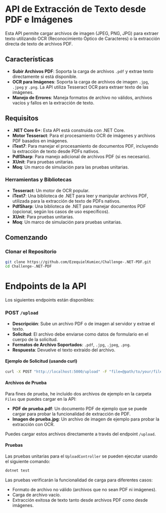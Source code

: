
# API de Extracción de Texto desde PDF e Imágenes

Esta API permite cargar archivos de imagen (JPEG, PNG, JPG) para extraer texto utilizando OCR (Reconocimiento Óptico de Caracteres) o la extracción directa de texto de archivos PDF.

## Características

- **Subir Archivos PDF**: Soporta la carga de archivos `.pdf` y extrae texto directamente si está disponible.
- **OCR para Imágenes**: Soporta la carga de archivos de imagen `.jpg`, `.jpeg` y `.png`. La API utiliza Tesseract OCR para extraer texto de las imágenes.
- **Manejo de Errores**: Maneja formatos de archivo no válidos, archivos vacíos y fallos en la extracción de texto.

## Requisitos

- **.NET Core 6+**: Esta API está construida con .NET Core.
- **Motor Tesseract**: Para el procesamiento OCR de imágenes y archivos PDF basados en imágenes.
- **iText7**: Para manejar el procesamiento de documentos PDF, incluyendo la extracción de texto desde PDFs nativos.
- **PdfSharp**: Para manejo adicional de archivos PDF (si es necesario).
- **XUnit**: Para pruebas unitarias.
- **Moq**: Un marco de simulación para las pruebas unitarias.

### Herramientas y Bibliotecas

- **Tesseract**: Un motor de OCR popular.
- **iText7**: Una biblioteca de .NET para leer y manipular archivos PDF, utilizada para la extracción de texto de PDFs nativos.
- **PdfSharp**: Una biblioteca de .NET para manejar documentos PDF (opcional, según los casos de uso específicos).
- **XUnit**: Para pruebas unitarias.
- **Moq**: Un marco de simulación para pruebas unitarias.

## Comenzando

### Clonar el Repositorio

```bash
git clone https://github.com/EzequielKumiec/Challenge-.NET-PDF.git
cd Challenge-.NET-PDF
```

# Endpoints de la API

Los siguientes endpoints están disponibles:

### POST `/upload`

- **Descripción**: Sube un archivo PDF o de imagen al servidor y extrae el texto.
- **Solicitud**: El archivo debe enviarse como datos de formulario en el cuerpo de la solicitud.
- **Formatos de Archivo Soportados**: `.pdf`, `.jpg`, `.jpeg`, `.png`.
- **Respuesta**: Devuelve el texto extraído del archivo.

#### Ejemplo de Solicitud (usando curl)

```bash
curl -X POST "http://localhost:5000/upload" -F "file=@path/to/your/file.pdf"
```

#### Archivos de Prueba

Para fines de prueba, he incluido dos archivos de ejemplo en la carpeta `Files` que puedes cargar en la API:

- **PDF de prueba.pdf**: Un documento PDF de ejemplo que se puede cargar para probar la funcionalidad de extracción de PDF.
- **Imagen de prueba.jpg**: Un archivo de imagen de ejemplo para probar la extracción con OCR.

Puedes cargar estos archivos directamente a través del endpoint `/upload`.

#### Pruebas

Las pruebas unitarias para el `UploadController` se pueden ejecutar usando el siguiente comando:

```bash
dotnet test
```

Las pruebas verificarán la funcionalidad de carga para diferentes casos:

- Formato de archivo no válido (archivos que no sean PDF ni imágenes).
- Carga de archivo vacío.
- Extracción exitosa de texto tanto desde archivos PDF como desde imágenes.
